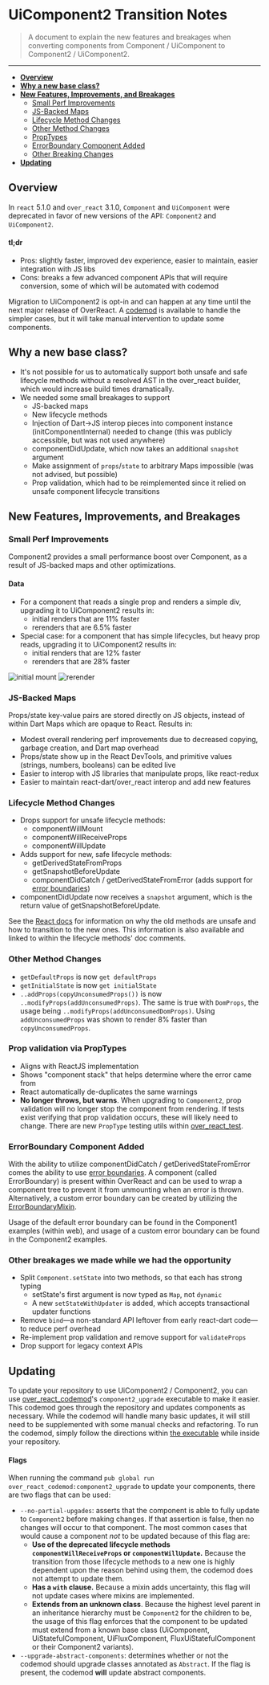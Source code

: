 # UiComponent2 Transition Notes
> A document to explain the new features and breakages when converting components from Component / UiComponent to 
Component2 / UiComponent2.
---
* __[Overview](#whats-new-in-component2)__
* __[Why a new base class?](#why-a-new-base-class)__
* __[New Features, Improvements, and Breakages](#new-features-improvements-and-breakages)__
    * [Small Perf Improvements](#small-perf-improvements)
    * [JS-Backed Maps](#js-backed-maps)
    * [Lifecycle Method Changes](#lifecycle-method-changes)
    * [Other Method Changes](#other-method-changes)
    * [PropTypes](#prop-validation-goes-through-proptypes)
    * [ErrorBoundary Component Added](#errorboundary-component-added)
    * [Other Breaking Changes](#other-breakages-we-made-while-we-had-the-opportunity)
* __[Updating](#updating)__
## Overview
In `react` 5.1.0 and `over_react` 3.1.0, `Component` and `UiComponent` were deprecated in favor of new versions of the API: `Component2` and `UiComponent2`.

#### tl;dr

- Pros: slightly faster, improved dev experience, easier to maintain, easier integration with JS libs
- Cons: breaks a few advanced component APIs that will require conversion, some of which will be automated with codemod

Migration to UiComponent2 is opt-in and can happen at any time until the next major release of OverReact. A 
[codemod](#updating) is available to handle the simpler cases, but it will take manual intervention to update some 
components.

## Why a new base class?
- It's not possible for us to automatically support both unsafe and safe lifecycle methods without a resolved AST in 
the over_react builder, which would increase build times dramatically.
- We needed some small breakages to support
  - JS-backed maps
  - New lifecycle methods
  - Injection of Dart->JS interop pieces into component instance (initComponentInternal) needed to change (this was 
 publicly accessible, but was not used anywhere)
  - componentDidUpdate, which now takes an additional `snapshot` argument
  - Make assignment of `props`/`state` to arbitrary Maps impossible (was not advised, but possible)
  - Prop validation, which had to be reimplemented since it relied on unsafe component lifecycle transitions

## New Features, Improvements, and Breakages

### Small Perf Improvements
Component2 provides a small performance boost over Component, as a result of JS-backed maps and other optimizations.

#### Data
- For a component that reads a single prop and renders a simple div, upgrading it to UiComponent2 results in:
  - initial renders that are 11% faster
  - rerenders that are 6.5% faster
- Special case: for a component that has simple lifecycles, but heavy prop reads, upgrading it to 
UiComponent2 results in:
  - initial renders that are 12% faster
  - rerenders that are 28% faster
 
![initial mount](./component2-perf-initial-mount.png)
![rerender](./component2-perf-rerender.png)
  
### JS-Backed Maps
Props/state key-value pairs are stored directly on JS objects, instead of within Dart Maps which are opaque to React. Results in:

- Modest overall rendering perf improvements due to decreased copying, garbage creation, and Dart map overhead
- Props/state show up in the React DevTools, and primitive values (strings, numbers, booleans) can be edited live
- Easier to interop with JS libraries that manipulate props, like react-redux
- Easier to maintain react-dart/over_react interop and add new features

### Lifecycle Method Changes

- Drops support for unsafe lifecycle methods:
  - componentWillMount
  - componentWillReceiveProps
  - componentWillUpdate
- Adds support for new, safe lifecycle methods:
  - getDerivedStateFromProps
  - getSnapshotBeforeUpdate
  - componentDidCatch / getDerivedStateFromError (adds support for [error boundaries](https://reactjs.org/docs/error-boundaries.html))
- componentDidUpdate now receives a `snapshot` argument, which is the return value of getSnapshotBeforeUpdate.
  
See the [React docs](https://reactjs.org/docs/react-component.html#the-component-lifecycle) for information on why the old methods are unsafe and how to transition to the new ones. This 
information is also available and linked to within the lifecycle methods' doc comments.

### Other Method Changes
- `getDefaultProps` is now `get defaultProps`
- `getInitialState` is now `get initialState`
- `..addProps(copyUnconsumedProps())` is now `..modifyProps(addUnconsumedProps)`. The same is true with `DomProps`, 
the usage being `..modifyProps(addUnconsumedDomProps)`. Using `addUnconsumedProps` was shown to render 8% faster than
 `copyUnconsumedProps`.

### Prop validation via PropTypes
- Aligns with ReactJS implementation
- Shows "component stack" that helps determine where the error came from
- React automatically de-duplicates the same warnings
- __No longer throws, but warns__. When upgrading to `Component2`, prop validation will no longer stop the component 
from rendering. If tests exist verifying that prop validation occurs, these will likely need to change. There are new 
`PropType` testing utils within [over_react_test](https://github.com/Workiva/over_react_test).

### ErrorBoundary Component Added

With the ability to utilize componentDidCatch / getDerivedStateFromError comes the ability to use [error boundaries](https://reactjs.org/docs/error-boundaries.html).
A component (called ErrorBoundary) is present within OverReact and can be used to wrap a component tree to prevent it 
from unmounting when an error is thrown. Alternatively, a custom error boundary can be created by utilizing the 
[ErrorBoundaryMixin](../lib/src/component/error_boundary_mixins.dart).

Usage of the default error boundary can be found in the Component1 examples (within web), and usage of a custom error 
boundary can be found in the Component2 examples.

### Other breakages we made while we had the opportunity
- Split `Component.setState` into two methods, so that each has strong typing 
  - setState's first argument is now typed as `Map`, not `dynamic`
  - A new `setStateWithUpdater` is added, which accepts transactional updater functions
- Remove `bind`—a non-standard API leftover from early react-dart code—to reduce perf overhead
- Re-implement prop validation and remove support for `validateProps`
- Drop support for legacy context APIs

## Updating

To update your repository to use UiComponent2 / Component2, you can use 
[over_react_codemod](https://github.com/Workiva/over_react_codemod)'s `component2_upgrade` executable to make it 
easier. This codemod goes through the repository and updates components as necessary. While the codemod will handle 
many basic updates, it will still need to be supplemented with some manual checks and refactoring. 
To run the codemod, simply follow the directions within [the executable](https://github.com/Workiva/over_react_codemod/blob/master/lib/src/executables/component2_upgrade.dart#L30)
while inside your repository.

#### Flags

When running the command `pub global run over_react_codemod:component2_upgrade` to update your components, there are 
two flags that can be used:
- `--no-partial-upgades`: asserts that the component is able to fully update to `Component2` 
before making changes. If that assertion is false, then no changes will occur to that component. The most common cases 
that would cause a component _not_ to be updated because of this flag are:
  - __Use of the deprecated lifecycle methods `componentWillReceiveProps` or `componentWillUpdate`.__ Because the 
  transition from those lifecycle methods to a new one is highly dependent upon the reason behind using them, the 
  codemod does not attempt to update them.
  - __Has a `with` clause.__ Because a mixin adds uncertainty, this flag will not update cases where mixins are 
  implemented.
  - __Extends from an unknown class__. Because the highest level parent in an inheritance hierarchy must be 
  `Component2` for the children to be, the usage of this flag enforces that the component to be updated must extend 
  from a known base class (UiComponent, UiStatefulComponent, UiFluxComponent, FluxUiStatefulComponent or their 
  Component2 variants).
- `--upgrade-abstract-components`: determines whether or not the codemod should upgrade classes annotated as 
`Abstract`. If the flag is present, the codemod __will__ update abstract components. 

